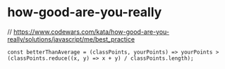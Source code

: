 # how-good-are-you-really
// https://www.codewars.com/kata/how-good-are-you-really/solutions/javascript/me/best_practice


```
const betterThanAverage = (classPoints, yourPoints) => yourPoints > (classPoints.reduce((x, y) => x + y) / classPoints.length);

```
